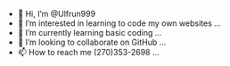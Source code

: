 - 👋 Hi, I’m @Ulfrun999
- 👀 I’m interested in learning to code my own websites ...
- 🌱 I’m currently learning basic coding ...
- 💞️ I’m looking to collaborate on GitHub ...
- 📫 How to reach me (270)353-2698 ...

<!---
Ulfrun999/Ulfrun999 is a ✨ special ✨ repository because its `README.md` (this file) appears on your GitHub profile.
You can click the Preview link to take a look at your changes.
--->
